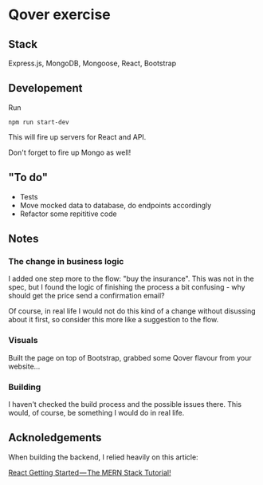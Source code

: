 Qover exercise
==============

## Stack

Express.js, MongoDB, Mongoose, React, Bootstrap

## Developement

Run

```
npm run start-dev
```

This will fire up servers for React and API.

Don't forget to fire up Mongo as well!

## "To do"

- Tests
- Move mocked data to database, do endpoints accordingly
- Refactor some repititive code

## Notes

### The change in business logic

I added one step more to the flow: "buy the insurance". This was not in the spec, but I found the logic of finishing the process a bit confusing - why should get the price send a confirmation email?

Of course, in real life I would not do this kind of a change without disussing about it first, so consider this more like a suggestion to the flow.

### Visuals

Built the page on top of Bootstrap, grabbed some Qover flavour from your website...

### Building

I haven't checked the build process and the possible issues there. This would, of course, be something I would do in real life.

## Acknoledgements

When building the backend, I relied heavily on this article:

[React Getting Started — The MERN Stack Tutorial!](https://medium.com/@bryantheastronaut/react-getting-started-the-mern-stack-tutorial-feat-es6-de1a2886be50)